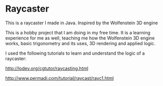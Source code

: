 # Raycaster
This is a raycaster I made in Java. Inspired by the Wolfenstein 3D engine

This is a hobby project that I am doing in my free time. It is a learning experience for me as well, teaching me how the Wolfenstein 3D engine works, basic trigonometry and its uses, 3D rendering and applied logic.

I used the following tutorials to learn and understand the logic of a raycaster: 

http://lodev.org/cgtutor/raycasting.html

http://www.permadi.com/tutorial/raycast/rayc1.html
